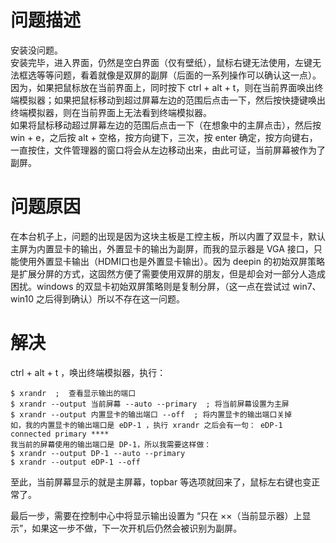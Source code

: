 # 问题描述
安装没问题。    
安装完毕，进入界面，仍然是空白界面（仅有壁纸），鼠标右键无法使用，左键无法框选等等问题，看着就像是双屏的副屏（后面的一系列操作可以确认这一点）。  
因为，如果把鼠标放在当前界面上，同时按下 ctrl + alt + t，则在当前界面唤出终端模拟器；如果把鼠标移动到超过屏幕左边的范围后点击一下，然后按快捷键唤出终端模拟器，则在当前界面上无法看到终端模拟器。  
如果将鼠标移动超过屏幕左边的范围后点击一下（在想象中的主屏点击），然后按 win + e，之后按 alt + 空格，按方向键下，三次，按 enter 确定，按方向键右，一直按住，文件管理器的窗口将会从左边移动出来，由此可证，当前屏幕被作为了副屏。  

# 问题原因
在本台机子上，问题的出现是因为这块主板是工控主板，所以内置了双显卡，默认主屏为内置显卡的输出，外置显卡的输出为副屏，而我的显示器是 VGA 接口，只能使用外置显卡输出（HDMI口也是外置显卡输出）。因为 deepin 的初始双屏策略是扩展分屏的方式，这固然方便了需要使用双屏的朋友，但是却会对一部分人造成困扰。windows 的双显卡初始双屏策略则是复制分屏，（这一点在尝试过 win7、win10 之后得到确认）所以不存在这一问题。

# 解决
ctrl + alt + t ，唤出终端模拟器，执行：  
```
$ xrandr  ;  查看显示输出的端口
$ xrandr --output 当前屏幕 --auto --primary  ; 将当前屏幕设置为主屏
$ xrandr --output 内置显卡的输出端口 --off  ; 将内置显卡的输出端口关掉
如，我的内置显卡的输出端口是 eDP-1 ，执行 xrandr 之后会有一句： eDP-1 connected primary ****
我当前的屏幕使用的输出端口是 DP-1，所以我需要这样做：
$ xrandr --output DP-1 --auto --primary
$ xrandr --output eDP-1 --off
```
至此，当前屏幕显示的就是主屏幕，topbar 等选项就回来了，鼠标左右键也变正常了。

最后一步，需要在控制中心中将显示输出设置为 “只在 ××（当前显示器）上显示”，如果这一步不做，下一次开机后仍然会被识别为副屏。